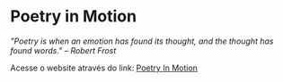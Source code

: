 # Poetry in Motion  
_"Poetry is when an emotion has found its thought, and the thought has found words." – Robert Frost_

Acesse o website através do link: [Poetry In Motion](https://vximoraes.github.io/poetry-in-motion/)
